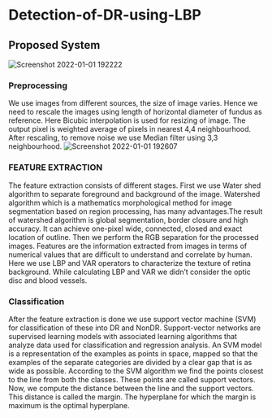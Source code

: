 # Detection-of-DR-using-LBP

## Proposed System
![Screenshot 2022-01-01 192222](https://user-images.githubusercontent.com/93415381/147852137-8780683b-4b66-40cc-8fab-54acf6703604.png)

### Preprocessing
We use images from different sources, the size of image varies. Hence we need to rescale the images using length of horizontal diameter of fundus as reference. Here Bicubic 
interpolation is used for resizing of image. The output pixel is weighted average of pixels in nearest 4,4 neighbourhood. After rescaling, to remove noise we use Median filter 
using 3,3 neighbourhood.
![Screenshot 2022-01-01 192607](https://user-images.githubusercontent.com/93415381/147852180-cc76e742-a438-47fa-802b-85588489c47b.png)

### FEATURE EXTRACTION
The feature extraction consists of different stages. First we use Water shed algorithm to separate foreground and background of the image. Watershed algorithm which is a 
mathematics morphological method for image segmentation based on region processing, has many advantages.The result of watershed algorithm is global segmentation, border
closure and high accuracy. It can achieve one-pixel wide, connected, closed and exact location of outline. Then we perform the RGB separation for the processed images. Features 
are the information extracted from images in terms of numerical values that are difficult to understand and correlate by human. Here we use LBP and VAR operators to characterize 
the texture of retina background. While calculating LBP and VAR we didn’t consider the optic disc and blood vessels.

### Classification
After the feature extraction is done we use support vector machine (SVM) for classification of these into DR and NonDR. Support-vector networks are supervised learning models
with associated learning algorithms that analyze data used for classification and regression analysis. An SVM model is a representation of the examples as points in space, mapped
so that the examples of the separate categories are divided by a clear gap that is as wide as possible. According to the SVM algorithm we find the points closest to the line from
both the classes. These points are called support vectors. Now, we compute the distance between the line and the support vectors. This distance is called the margin. The 
hyperplane for which the margin is maximum is the optimal hyperplane.

